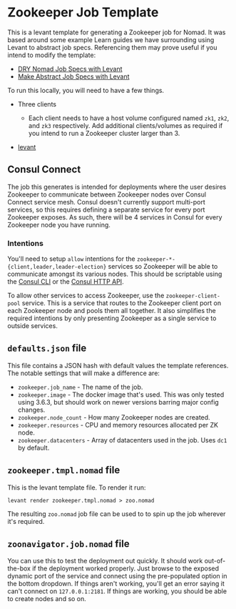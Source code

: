 # Zookeeper Job Template

This is a levant template for generating a Zookeeper job for Nomad. It was based
around some example Learn guides we have surrounding using Levant to abstract job
specs. Referencing them may prove useful if you intend to modify the template:

- [DRY Nomad Job Specs with Levant](https://learn.hashicorp.com/tutorials/nomad/dry-jobs-levants)
- [Make Abstract Job Specs with Levant](https://learn.hashicorp.com/tutorials/nomad/levant-abstract-jobs)


To run this locally, you will need to have a few things.

- Three clients

  - Each client needs to have a host volume configured named `zk1`, `zk2`,
    and `zk3` respectively. Add additional clients/volumes as required
    if you intend to run a Zookeeper cluster larger than 3.

- [levant](https://releases.hashicorp.com/levant/0.3.0/)

## Consul Connect

The job this generates is intended for deployments where the user desires Zookeeper
to communicate between Zookeeper nodes over Consul Connect service mesh. Consul
doesn't currently support multi-port services, so this requires defining a separate
service for every port Zookeeper exposes. As such, there will be 4 services in
Consul for every Zookeeper node you have running.

### Intentions

You'll need to setup `allow` intentions for the `zookeeper-*-{client,leader,leader-election}`
services so Zookeeper will be able to communicate amongst its various nodes. This
should be scriptable using the [Consul CLI](https://www.consul.io/commands/intention/create)
or the [Consul HTTP API](https://www.consul.io/api-docs/connect/intentions).

To allow other services to access Zookeeper, use the `zookeeper-client-pool` service.
This is a service that routes to the Zookeeper client port on each Zookeeper node
and pools them all together. It also simplifies the required intentions by only
presenting Zookeeper as a single service to outside services.

## `defaults.json` file

This file contains a JSON hash with default values the template references. The
notable settings that will make a difference are:

- `zookeeper.job_name` - The name of the job.
- `zookeeper.image` - The docker image that's used. This was only tested
  using 3.6.3, but should work on newer versions barring major config changes.
- `zookeeper.node_count` - How many Zookeeper nodes are created.
- `zookeeper.resources` - CPU and memory resources allocated per ZK node.
- `zookeeper.datacenters` - Array of datacenters used in the job. Uses `dc1` by
  default.

## `zookeeper.tmpl.nomad` file

This is the levant template file. To render it run:

```
levant render zookeeper.tmpl.nomad > zoo.nomad
```
The resulting `zoo.nomad` job file can be used to to spin up the job wherever
it's required.

## `zoonavigator.job.nomad` file

You can use this to test the deployment out quickly. It should work out-of-the-box
if the deployment worked properly. Just browse to the exposed dynamic port of the
service and connect using the pre-populated option in the bottom dropdown. If things
aren't working, you'll get an error saying it can't connect on `127.0.0.1:2181`.
If things are working, you should be able to create nodes and so on.